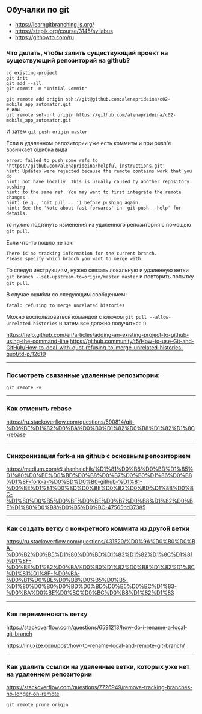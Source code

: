 ## Обучалки по git
- https://learngitbranching.js.org/
- https://stepik.org/course/3145/syllabus
- https://githowto.com/ru


### Что делать, чтобы залить существующий проект на существующий репозиторий на github? 

```
cd existing-project
git init
git add --all
git commit -m "Initial Commit"

git remote add origin ssh://git@github.com:alenaprideina/c02-mobile_app_automator.git
# или 
git remote set-url origin https://github.com/alenaprideina/c02-mobile_app_automator.git
```
И затем `git push origin master`


Если в удаленном репозитории уже есть коммиты и при push'е возникает ошибка вида 
```
error: failed to push some refs to 'https://github.com/alenaprideina/helpful-instructions.git'
hint: Updates were rejected because the remote contains work that you do
hint: not have locally. This is usually caused by another repository pushing
hint: to the same ref. You may want to first integrate the remote changes
hint: (e.g., 'git pull ...') before pushing again.
hint: See the 'Note about fast-forwards' in 'git push --help' for details.
```
то нужно подтянуть изменения из удаленного репозитория с помощью `git pull`. 


Если что-то пошло не так:
```
There is no tracking information for the current branch.
Please specify which branch you want to merge with.
``` 
То следуя инструкциям, нужно связать локальную и удаленную ветки `git branch --set-upstream-to=origin/master master` и повторить попытку `git pull`.

В случае ошибки со следующим сообщением:
```
fatal: refusing to merge unrelated histories
```

Можно воспользоваться командой с ключом `git pull --allow-unrelated-histories` и затем все должно получиться :) 

https://help.github.com/en/articles/adding-an-existing-project-to-github-using-the-command-line
https://github.community/t5/How-to-use-Git-and-GitHub/How-to-deal-with-quot-refusing-to-merge-unrelated-histories-quot/td-p/12619

---

### Посмотреть связанные удаленные репозитории: 
`git remote -v`

---

### Как отменить rebase

https://ru.stackoverflow.com/questions/590814/git-%D0%BE%D1%82%D0%BA%D0%B0%D1%82%D0%B8%D1%82%D1%8C-rebase

---

### Синхронизация fork-a на github с основным репозиторием

https://medium.com/@shanhaichik/%D1%81%D0%B8%D0%BD%D1%85%D1%80%D0%BE%D0%BD%D0%B8%D0%B7%D0%B0%D1%86%D0%B8%D1%8F-fork-a-%D0%BD%D0%B0-github-%D1%81-%D0%BE%D1%81%D0%BD%D0%BE%D0%B2%D0%BD%D1%8B%D0%BC-%D1%80%D0%B5%D0%BF%D0%BE%D0%B7%D0%B8%D1%82%D0%BE%D1%80%D0%B8%D0%B5%D0%BC-47565bd37385

---

### Как создать ветку с конкретного коммита из другой ветки

https://ru.stackoverflow.com/questions/431520/%D0%9A%D0%B0%D0%BA-%D0%B2%D0%B5%D1%80%D0%BD%D1%83%D1%82%D1%8C%D1%81%D1%8F-%D0%BE%D1%82%D0%BA%D0%B0%D1%82%D0%B8%D1%82%D1%8C%D1%81%D1%8F-%D0%BA-%D0%B1%D0%BE%D0%BB%D0%B5%D0%B5-%D1%80%D0%B0%D0%BD%D0%BD%D0%B5%D0%BC%D1%83-%D0%BA%D0%BE%D0%BC%D0%BC%D0%B8%D1%82%D1%83

---

### Как переименовать ветку

https://stackoverflow.com/questions/6591213/how-do-i-rename-a-local-git-branch

https://linuxize.com/post/how-to-rename-local-and-remote-git-branch/

--- 

### Как удалить ссылки на удаленные ветки, которых уже нет на удаленном репозитории
https://stackoverflow.com/questions/7726949/remove-tracking-branches-no-longer-on-remote

`git remote prune origin`

